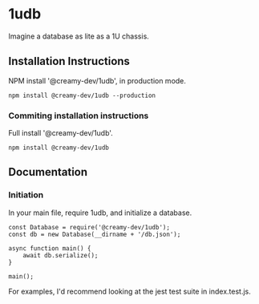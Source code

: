 # 1udb
Imagine a database as lite as a 1U chassis.
## Installation Instructions
NPM install '@creamy-dev/1udb', in production mode.
```
npm install @creamy-dev/1udb --production
```
### Commiting installation instructions
Full install '@creamy-dev/1udb'.
```
npm install @creamy-dev/1udb
```
## Documentation
### Initiation
In your main file, require 1udb, and initialize a database.
```
const Database = require('@creamy-dev/1udb');
const db = new Database(__dirname + '/db.json');

async function main() {
    await db.serialize();
}

main();
```
For examples, I'd recommend looking at the jest test suite in index.test.js.